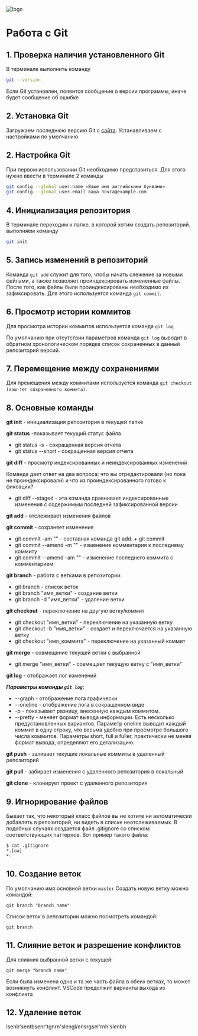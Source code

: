 ![logo](git_logo.jpeg)
# Работа с Git
## 1. Проверка наличия установленного Git
В терминале выполнить команду
```Bash
git --version
```
 Если Git установлен, появится сообщение о версии программы, иначе будет сообщение об ошибке

## 2. Установка Git
Загружаем последнюю версию Git с [сайта](https://git-scm.com/downloads).
Устанавливаем с настройками по умолчанию

## 2. Настройка Git
При первом использовании Git необходимо представиться. Для этого нужно ввести в терминале 2 команды
```Bash
git config --global user.name «Ваше имя английскими буквами»
git config --global user.email ваша почта@example.com
```

## 4. Инициализация репозитория
В терминале переходим к папке, в которой хотим создать репозиторий. выполняем команду
```Bash
git init
```
## 5. Запись изменений в репозиторий
Команда `git add` служит для того, чтобы начать слежение за новыми фвйлами, а также позволяет проиндексировать измененные файлы.
После того, как файлы были проиндексированы необходимо их зафиксировать. Для этого используется команда `git commit`.
## 6. Просмотр истории коммитов
Для просмотра истории коммитов используется команда `git log`

По умолчанию при отсутствии параметров команда `git log` выводит в обратном
хронологическом порядке список сохраненных в данный репозиторий версий. 

## 7. Перемещение между сохранениями
Для премещения между коммитами используется команда `git checkout (хэш-тег сохраненного коммита)`.
## 8. Основные команды
**git init** - инициализация репозитория в текущей папке

**git status** -показывает текущий статус файла
* git status -s - сокращенная версия отчета
* git status --short - сокращенная версия отчета

**git diff** - просмотр индексированных и неиндексированных изменений

Команда дает ответ на два вопроса: что вы отредактировали (но пока не проиндексировали) и что из проиндексированного готово к фиксации? 

* git diff --staged - эта команда сравнивает индексированные
изменения с содержимым последней зафиксированной версии

**git add** - отслеживает изменения файлов

**git commit** - сохраняет изменения
* git commit -am "" - составная команда git add. + git commit
* git commit --amend -m "" - изменение комментария к последнему коммиту
* git commit --amend -am "" - изменение последнего коммита с комментарием

**git branch** - работа с ветками в репозитории:
* git branch - список веток
* git branch "имя_ветки" - создание ветки
* git branch -d "имя_ветки" - удаление ветки

**git checkout** - переключение на другую ветку/коммит
* git checkout "имя_ветки" - переключение на указанную ветку
* git checkout -b "имя_ветки" - создает и переключается на указанную ветку
* git checkout "имя_коммита" - переключение на указанный коммит

**git merge** - совмещение текущей ветки с выбранной
* git merge "имя_ветки" - совмещает текущую ветку с "имя_ветки"

**git log** - отображает лог изменений 

_**Параметры команды `git log`:**_
* --graph - отображение лога графически
* --oneline - отображение лога в сокращенном виде
* -p - показывает разницу, внесенную каждым коммитом.
* --pretty - меняет формат вывода информации. Есть несколько предустановленных вариантов. Параметр oneline выводит каждый коммит в одну строку, что весьма удобно при просмотре
большого числа коммитов. Параметры short, full и fuller, практически не меняя формат вывода, определяют его детализацию.

**git push** - заливает текущие локальные коммиты в удаленный репозиторий

**git pull** - забирает изменения с удаленного репозитория в локальный

**git clone** - клонирует проект с удаленного репозитория

## 9. Игнорирование файлов
Бывает так, что некоторый класс файлов вы не хотите ни автоматически добавлять в репозиторий, ни видеть в списке неотслеживаемых. В подобных случаях
создается файл .gitignore со списком соответствующих паттернов. Вот пример
такого файла:
```
$ cat .gitignore
*.[oa]
*~
```
## 10. Создание веток
По умолчанию имя основной ветки `master`
Создать новую ветку можно командой:
```
git branch "branch_name"
```
Список веток в репозитории можно посмотреть командой:
```
git branch
```
## 11. Слияние веток и разрешение конфликтов
Для слияния выбранной ветки с текущей:
```
git merge "branch name"
```
Если была изменена одна и та же часть файла в обеих ветках, то может возникнуть конфликт. VSCode предолжит варианты выхода из конфликта

## 12. Удаление веток
lsenb'sentbsenr'tgnrn'slengl/ensrgsel'rnh'slenbh